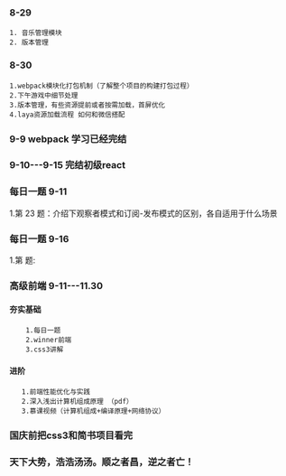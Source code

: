 
### 8-29
```
1. 音乐管理模块
2. 版本管理
```
### 8-30
```
1.webpack模块化打包机制（了解整个项目的构建打包过程）
2.下午游戏中细节处理
3.版本管理，有些资源提前或者按需加载，首屏优化
4.laya资源加载流程 如何和微信搭配
```
### 9-9 webpack 学习已经完结

### 9-10---9-15 完结初级react

### 每日一题 9-11
   1.第 23 题：介绍下观察者模式和订阅-发布模式的区别，各自适用于什么场景

### 每日一题 9-16
   1.第   题:

### 高级前端 9-11---11.30
  #### 夯实基础
        1.每日一题
        2.winner前端
        3.css3讲解
  #### 进阶
       1.前端性能优化与实践
       2.深入浅出计算机组成原理 （pdf）
       3.慕课视频（计算机组成+编译原理+网络协议）



### 国庆前把css3和简书项目看完

### 天下大势，浩浩汤汤。顺之者昌，逆之者亡！
